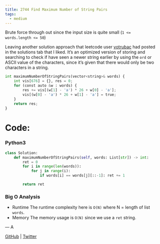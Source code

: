 ```yaml
---
title: 2744 Find Maximum Number of String Pairs
tags:
  - medium
---
```


Brute force through out since the input size is quite small (`1 <= words.length <= 50`)

Leaving another solution approach that leetcode user [votrubac](https://leetcode.com/votrubac/) had posted in the solutions tab that I liked. It’s an optimized version of storing and searching to check if have seen a newer string earlier by using the `ord` or ASCII value of the characters, since it’s given that there would only be two characters in a string.

```python
int maximumNumberOfStringPairs(vector<string>& words) {
    int vis[676] = {}, res = 0;
    for (const auto &w : words) {
        res += vis[(w[1] - 'a') * 26 + w[0] - 'a'];
        vis[(w[0] - 'a') * 26 + w[1] - 'a'] = true;
    }
    return res;
}
```

# Code:

### Python3

```python
class Solution:
    def maximumNumberOfStringPairs(self, words: List[str]) -> int:
        ret = 0
        for i in range(len(words)):
            for j in range(i):
                if words[i] == words[j][::-1]: ret += 1

        return ret
```

### Big O Analysis

- Runtime
  The runtime complexity here is `O(N)` where N = length of list `words`.
- Memory
  The memory usage is `O(N)` since we use a `ret` string.

— A

[GitHub](https://github.com/athkdev) | [Twitter](https://twitter.com/athkdev)

